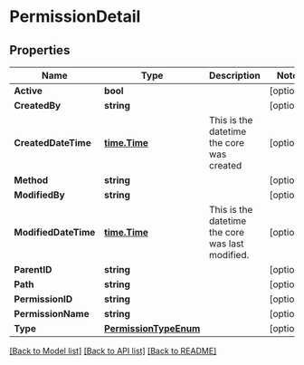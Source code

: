 # PermissionDetail

## Properties

Name | Type | Description | Notes
------------ | ------------- | ------------- | -------------
**Active** | **bool** |  | [optional] 
**CreatedBy** | **string** |  | [optional] 
**CreatedDateTime** | [**time.Time**](time.Time.md) | This is the datetime the core was created | [optional] 
**Method** | **string** |  | [optional] 
**ModifiedBy** | **string** |  | [optional] 
**ModifiedDateTime** | [**time.Time**](time.Time.md) | This is the datetime the core was last modified. | [optional] 
**ParentID** | **string** |  | [optional] 
**Path** | **string** |  | [optional] 
**PermissionID** | **string** |  | [optional] 
**PermissionName** | **string** |  | [optional] 
**Type** | [**PermissionTypeEnum**](PermissionTypeEnum.md) |  | [optional] 

[[Back to Model list]](../README.md#documentation-for-models) [[Back to API list]](../README.md#documentation-for-api-endpoints) [[Back to README]](../README.md)


